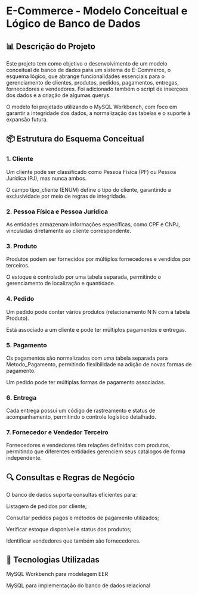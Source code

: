 # E-Commerce - Modelo Conceitual e Lógico de Banco de Dados

## 📊 Descrição do Projeto

Este projeto tem como objetivo o desenvolvimento de um modelo conceitual de banco de dados para um sistema de E-Commerce, o esquema lógico, que abrange funcionalidades essenciais para o gerenciamento de clientes, produtos, pedidos, pagamentos, entregas, fornecedores e vendedores. Foi adicionado também o script  de inserçoes dos dados e a criação de algumas querys.

O modelo foi projetado utilizando o MySQL Workbench, com foco em garantir a integridade dos dados, a normalização das tabelas e o suporte à expansão futura.

## 📦 Estrutura do Esquema Conceitual
 
### 1. Cliente

Um cliente pode ser classificado como Pessoa Física (PF) ou Pessoa Jurídica (PJ), mas nunca ambos.

O campo tipo_cliente (ENUM) define o tipo do cliente, garantindo a exclusividade por meio de regras de integridade.

### 2. Pessoa Física e Pessoa Jurídica

As entidades armazenam informações específicas, como CPF e CNPJ, vinculadas diretamente ao cliente correspondente.

### 3. Produto

Produtos podem ser fornecidos por múltiplos fornecedores e vendidos por terceiros.

O estoque é controlado por uma tabela separada, permitindo o gerenciamento de localização e quantidade.

### 4. Pedido

Um pedido pode conter vários produtos (relacionamento N:N com a tabela Produto).

Está associado a um cliente e pode ter múltiplos pagamentos e entregas.

### 5. Pagamento

Os pagamentos são normalizados com uma tabela separada para Metodo_Pagamento, permitindo flexibilidade na adição de novas formas de pagamento.

Um pedido pode ter múltiplas formas de pagamento associadas.

### 6. Entrega

Cada entrega possui um código de rastreamento e status de acompanhamento, permitindo o controle logístico detalhado.

### 7. Fornecedor e Vendedor Terceiro

Fornecedores e vendedores têm relações definidas com produtos, permitindo que diferentes entidades gerenciem seus catálogos de forma independente.


## 🔍 Consultas e Regras de Negócio

O banco de dados suporta consultas eficientes para:

Listagem de pedidos por cliente;

Consultar pedidos pagos e métodos de pagamento utilizados;

Verificar estoque disponível e status dos produtos;

Identificar vendedores que também são fornecedores.



## 🚀 Tecnologias Utilizadas

MySQL Workbench para modelagem EER

MySQL para implementação do banco de dados relacional
